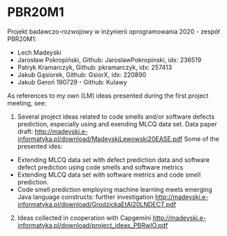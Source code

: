 # PBR20M1
Projekt badawczo-rozwojowy w inżynierii oprogramowania 2020 - zespół PBR20M1:
- Lech Madeyski
- Jarosław Pokropiński, Github: JaroslawPokropinski, idx: 236519
- Patryk Kramarczyk, Github: pkramarczyk, idx: 257413
- Jakub Gąsiorek, Github: GsiorX, idx: 220890
- Jakub Geroń 190729 - Github: Kulawy

As references to my own (LM) ideas presented during the first project meeting, see:
1) Several project ideas related to code smells and/or software defects prediction, especially using and exending MLCQ data set. 
Data paper draft: http://madeyski.e-informatyka.pl/download/MadeyskiLewowski20EASE.pdf
Some of the presented ides:
- Extending MLCQ data set with defect prediction data and software defect prediction using code smells and software metrics
- Extending MLCQ data set with software metrics and code smell prediction.
- Code smell prediction employing machine learning meets emerging Java language constructs: further investigation
http://madeyski.e-informatyka.pl/download/GrodzickaEtAl20LNDECT.pdf

2) Ideas collected in cooperation with Capgemini http://madeyski.e-informatyka.pl/download/project_ideas_PBRwIO.pdf
